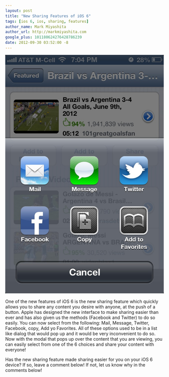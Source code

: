 ```yaml
---
layout: post
title: "New Sharing Features of iOS 6"
tags: [ios 6, ios, sharing, features]
author_name: Mark Miyashita
author_url: http://markmiyashita.com
google_plus: 101180624276428786239
date: 2012-09-30 03:52:00 -8
---
```


<img class="clear blog-image-full-border" src="/images/sharing.jpeg" title="Sharing">

One of the new features of iOS 6 is the new sharing feature which quickly allows you to share any content you desire with anyone, at the push of a button. Apple has designed the new interface to make sharing easier than ever and has also given us the methods (Facebook and Twitter) to do so easily. You can now select from the following: Mail, Message, Twitter, Facebook, copy, Add yo Favorites. All of these options used to be in a list like dialog that would pop up and it would be very inconvenient to do so. Now with the modal that pops up over the content that you are viewing, you can easily select from one of the 6 choices and share your content with everyone!

Has the new sharing feature made sharing easier for you on your iOS 6 device? If so, leave a comment below! If not, let us know why in the comments below!
